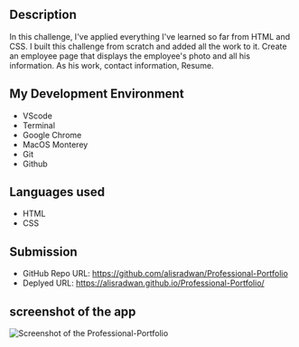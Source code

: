 <Professional-Portfolio>

## Description

In this challenge, I've applied everything I've learned so far from HTML and CSS. I built this challenge from scratch and added all the work to it. Create an employee page that displays the employee's photo and all his information. As his work, contact information, Resume.

## My Development Environment

- VScode
- Terminal
- Google Chrome
- MacOS Monterey
- Git
- Github

## Languages used

- HTML
- CSS

## Submission

- GitHub Repo URL: https://github.com/alisradwan/Professional-Portfolio
- Deplyed URL: https://alisradwan.github.io/Professional-Portfolio/

## screenshot of the app

![Screenshot of the Professional-Portfolio](./Assets/images/Ali%20Radwan%20portfolio%20copy.gif)
